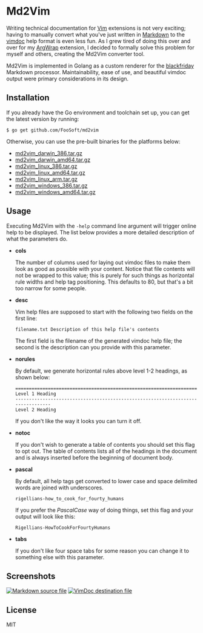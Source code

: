 # Md2Vim #

Writing technical documentation for [Vim](http://www.vim.org/) extensions is not very exciting; having to manually
convert what you've just written in [Markdown](https://daringfireball.net/projects/markdown/) to the
[vimdoc](http://vimdoc.sourceforge.net/htmldoc/usr_toc.html) help format is even less fun. As I grew tired of doing this
over and over for my [ArgWrap](https://foosoft.net/projects/vim-argwrap/) extension, I decided to formally solve this problem for myself
and others, creating the Md2Vim converter tool.

Md2Vim is implemented in Golang as a custom renderer for the [blackfriday](https://github.com/russross/blackfriday)
Markdown processor. Maintainability, ease of use, and beautiful vimdoc output were primary considerations in its design.

## Installation ##

If you already have the Go environment and toolchain set up, you can get the latest version by running:

```
$ go get github.com/FooSoft/md2vim
```

Otherwise, you can use the pre-built binaries for the platforms below:

*   [md2vim_darwin_386.tar.gz](https://foosoft.net/projects/md2vim/dl/md2vim_darwin_386.tar.gz)
*   [md2vim_darwin_amd64.tar.gz](https://foosoft.net/projects/md2vim/dl/md2vim_darwin_amd64.tar.gz)
*   [md2vim_linux_386.tar.gz](https://foosoft.net/projects/md2vim/dl/md2vim_linux_386.tar.gz)
*   [md2vim_linux_amd64.tar.gz](https://foosoft.net/projects/md2vim/dl/md2vim_linux_amd64.tar.gz)
*   [md2vim_linux_arm.tar.gz](https://foosoft.net/projects/md2vim/dl/md2vim_linux_arm.tar.gz)
*   [md2vim_windows_386.tar.gz](https://foosoft.net/projects/md2vim/dl/md2vim_windows_386.tar.gz)
*   [md2vim_windows_amd64.tar.gz](https://foosoft.net/projects/md2vim/dl/md2vim_windows_amd64.tar.gz)

## Usage ##

Executing Md2Vim with the `-help` command line argument will trigger online help to be displayed. The list below
provides a more detailed description of what the parameters do.

*   **cols**

    The number of columns used for laying out vimdoc files to make them look as good as possible with your content.
    Notice that file contents will not be wrapped to this value; this is purely for such things as horizontal rule
    widths and help tag positioning. This defaults to 80, but that's a bit too narrow for some people.

*   **desc**

    Vim help files are supposed to start with the following two fields on the first line:

    ```
    filename.txt Description of this help file's contents
    ```

    The first field is the filename of the generated vimdoc help file; the second is the description can you provide
    with this parameter.

*   **norules**

    By default, we generate horizontal rules above level 1-2 headings, as shown below:

    ```
    ================================================================================
    Level 1 Heading
    --------------------------------------------------------------------------------
    Level 2 Heading
    ```
    If you don't like the way it looks you can turn it off.

*   **notoc**

    If you don't wish to generate a table of contents you should set this flag to opt out. The table of contents lists
    all of the headings in the document and is always inserted before the beginning of document body.

*   **pascal**

    By default, all help tags get converted to lower case and space delimited words are joined with underscores.

    ```
    rigellians-how_to_cook_for_fourty_humans
    ```

    If you prefer the *PascalCase* way of doing things, set this flag and your output will look like this:

    ```
    Rigellians-HowToCookForFourtyHumans
    ```

*   **tabs**

    If you don't like four space tabs for some reason you can change it to something else with this parameter.

## Screenshots ##

[![Markdown source file](https://foosoft.net/projects/md2vim/img/markdown-thumb.png)](https://foosoft.net/projects/md2vim/img/markdown.png)
[![VimDoc destination file](https://foosoft.net/projects/md2vim/img/vimdoc-thumb.png)](https://foosoft.net/projects/md2vim/img/vimdoc.png)

## License ##

MIT
